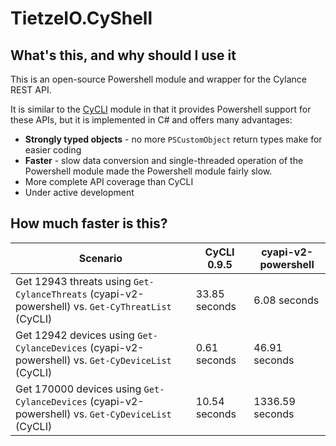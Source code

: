 ﻿# TietzeIO.CyShell

## What's this, and why should I use it

This is an open-source Powershell module and wrapper for the Cylance REST API.

It is similar to the
[CyCLI](https://github.com/jan-tee/cycli) module in that it provides Powershell support for these APIs, but it is implemented in C# and
offers many advantages:

 * **Strongly typed objects** - no more `PSCustomObject` return types make for easier coding
 * **Faster** - slow data conversion and single-threaded operation of the Powershell module made
   the Powershell module fairly slow.
 * More complete API coverage than CyCLI
 * Under active development
 
## How much faster is this?

|Scenario|CyCLI 0.9.5|cyapi-v2-powershell|
|---|---|---|
|Get 12943 threats using `Get-CylanceThreats` (cyapi-v2-powershell) vs. `Get-CyThreatList` (CyCLI)|33.85 seconds|6.08 seconds|
|Get 12942 devices using `Get-CylanceDevices` (cyapi-v2-powershell) vs. `Get-CyDeviceList` (CyCLI)|0.61 seconds|46.91 seconds|
|Get 170000 devices using `Get-CylanceDevices` (cyapi-v2-powershell) vs. `Get-CyDeviceList` (CyCLI)|10.54 seconds|1336.59 seconds|

